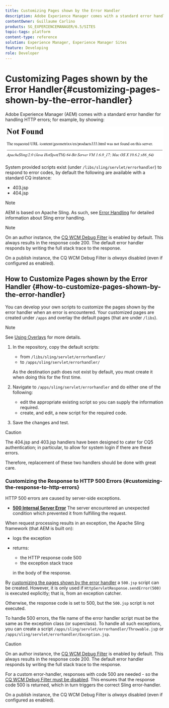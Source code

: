```yaml
---
title: Customizing Pages shown by the Error Handler
description: Adobe Experience Manager comes with a standard error handler for handling HTTP errors.
contentOwner: Guillaume Carlino
products: SG_EXPERIENCEMANAGER/6.5/SITES
topic-tags: platform
content-type: reference
solution: Experience Manager, Experience Manager Sites
feature: Developing
role: Developer
---
```

# Customizing Pages shown by the Error Handler{#customizing-pages-shown-by-the-error-handler}

Adobe Experience Manager (AEM) comes with a standard error handler for handling HTTP errors; for example, by showing:

![chlimage_1-67](assets/chlimage_1-67a.png)

System provided scripts exist (under `/libs/sling/servlet/errorhandler`) to respond to error codes, by default the following are available with a standard CQ instance:

* 403.jsp
* 404.jsp

>[!NOTE]
>
>AEM is based on Apache Sling. As such, see [Error Handling](https://sling.apache.org/documentation/the-sling-engine/errorhandling.html) for detailed information about Sling error handling.

>[!NOTE]
>
>On an author instance, the [CQ WCM Debug Filter](/help/sites-deploying/osgi-configuration-settings.md) is enabled by default. This always results in the response code 200. The default error handler responds by writing the full stack trace to the response.
>
>On a publish instance, the CQ WCM Debug Filter is *always* disabled (even if configured as enabled).

## How to Customize Pages shown by the Error Handler {#how-to-customize-pages-shown-by-the-error-handler}

You can develop your own scripts to customize the pages shown by the error handler when an error is encountered. Your customized pages are created under `/apps` and overlay the default pages (that are under `/libs`).

>[!NOTE]
>
>See [Using Overlays](/help/sites-developing/overlays.md) for more details.

1. In the repository, copy the default scripts:

    * from `/libs/sling/servlet/errorhandler/`
    * to `/apps/sling/servlet/errorhandler/`

   As the destination path does not exist by default, you must create it when doing this for the first time.

1. Navigate to `/apps/sling/servlet/errorhandler` and do either one of the following:

    * edit the appropriate existing script so you can supply the information required.
    * create, and edit, a new script for the required code.

1. Save the changes and test.

>[!CAUTION]
>
>The 404.jsp and 403.jsp handlers have been designed to cater for CQ5 authentication; in particular, to allow for system login if there are these errors.
>
>Therefore, replacement of these two handlers should be done with great care.

### Customizing the Response to HTTP 500 Errors {#customizing-the-response-to-http-errors}

HTTP 500 errors are caused by server-side exceptions.

* **[500 Internal Server Error](https://www.w3.org/Protocols/rfc2616/rfc2616-sec10.html)**
  The server encountered an unexpected condition which prevented it from fulfilling the request.

When request processing results in an exception, the Apache Sling framework (that AEM is built on):

* logs the exception
* returns:

    * the HTTP response code 500
    * the exception stack trace

  in the body of the response.

By [customizing the pages shown by the error handler](#how-to-customize-pages-shown-by-the-error-handler) a `500.jsp` script can be created. However, it is only used if `HttpServletResponse.sendError(500)` is executed explicitly; that is, from an exception catcher.

Otherwise, the response code is set to 500, but the `500.jsp` script is not executed.

To handle 500 errors, the file name of the error handler script must be the same as the exception class (or superclass). To handle all such exceptions, you can create a script `/apps/sling/servlet/errorhandler/Throwable.js`p or `/apps/sling/servlet/errorhandler/Exception.jsp`.

>[!CAUTION]
>
>On an author instance, the [CQ WCM Debug Filter](/help/sites-deploying/osgi-configuration-settings.md) is enabled by default. This always results in the response code 200. The default error handler responds by writing the full stack trace to the response.
>
>For a custom error-handler, responses with code 500 are needed - so the [CQ WCM Debug Filter must be disabled](/help/sites-deploying/osgi-configuration-settings.md). This ensures that the response code 500 is returned, which in turn triggers the correct Sling error-handler.
>
>On a publish instance, the CQ WCM Debug Filter is *always* disabled (even if configured as enabled).
